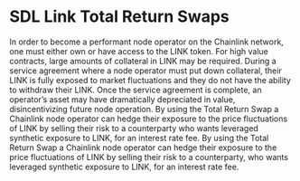 # SDL Link Total Return Swaps

In order to become a performant node operator on the Chainlink network, one must either own or have access to the LINK token. For high value contracts, large amounts of collateral in LINK may be required. During a service agreement where a node operator must put down collateral, their LINK is fully exposed to market fluctuations and they do not have the ability to withdraw their LINK. Once the service agreement is complete, an operator’s asset may have dramatically depreciated in value, disincentivizing future node operation. By using the Total Return Swap a Chainlink node operator can hedge their exposure to the price fluctuations of LINK by selling their risk to a counterparty who wants leveraged synthetic exposure to LINK, for an interest rate fee.
By using the Total Return Swap a Chainlink node operator can hedge their exposure to the price fluctuations of LINK by selling their risk to a counterparty, who wants leveraged synthetic exposure to LINK, for an interest rate fee.